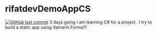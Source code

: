 # rifatdevDemoAppCS 
[![GitHub last commit](https://img.shields.io/github/last-commit/rifatabrarjowadrifatdevDemoAppCS/)](https://github.com/rifatabrarjowad/rifatdevDemoAppCS/commits/main)
3 days going I am learning C# for a project . I try to build a static app using Xamarin.Forms!!!

